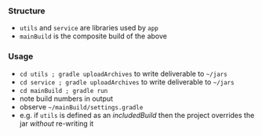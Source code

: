 
### Structure

* `utils` and `service` are libraries used by `app`
* `mainBuild` is the composite build of the above
 
### Usage 

* `cd utils ; gradle uploadArchives` to write deliverable to `~/jars`
* `cd service ; gradle uploadArchives` to write deliverable to `~/jars`
* `cd mainBuild ; gradle run`
* note build numbers in output
* observe `~/mainBuild/settings.gradle`
* e.g. if `utils` is defined as an *includedBuild* then the project overrides
  the jar *without* re-writing it 
